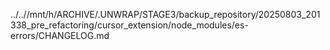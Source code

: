 ../..//mnt/h/ARCHIVE/.UNWRAP/STAGE3/backup_repository/20250803_201338_pre_refactoring/cursor_extension/node_modules/es-errors/CHANGELOG.md